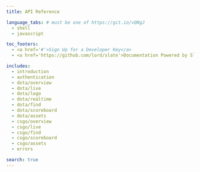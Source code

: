 ```yaml
---
title: API Reference

language_tabs: # must be one of https://git.io/vQNgJ
  - shell
  - javascript

toc_footers:
  - <a href='#'>Sign Up for a Developer Key</a>
  - <a href='https://github.com/lord/slate'>Documentation Powered by Slate</a>

includes:
  - introduction
  - authentication
  - dota/overview
  - dota/live
  - dota/logo
  - dota/realtime
  - dota/find
  - dota/scoreboard
  - dota/assets
  - csgo/overview
  - csgo/live
  - csgo/find
  - csgo/scoreboard
  - csgo/assets
  - errors

search: true
---
```


